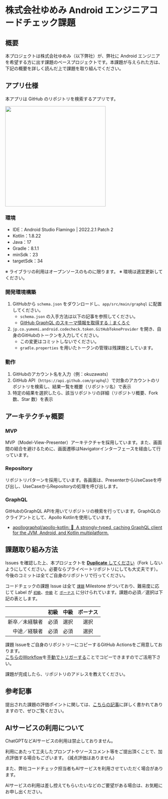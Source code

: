 # 株式会社ゆめみ Android エンジニアコードチェック課題

## 概要

本プロジェクトは株式会社ゆめみ（以下弊社）が、弊社に Android エンジニアを希望する方に出す課題のベースプロジェクトです。本課題が与えられた方は、下記の概要を詳しく読んだ上で課題を取り組んでください。

## アプリ仕様

本アプリは GitHub のリポジトリを検索するアプリです。

<img src="docs/app.mp4" width="320">

### 環境

- IDE：Android Studio Flamingo | 2022.2.1 Patch 2
- Kotlin：1.8.22
- Java：17
- Gradle：8.1.1
- minSdk：23
- targetSdk：34

※ ライブラリの利用はオープンソースのものに限ります。
※ 環境は適宜更新してください。

### 開発環境構築

1. GitHubから `schema.json` をダウンロードし、`app/src/main/graphql` に配置してください。
   - `schema.json` の入手方法は以下の記事を参照してください。
   - [GitHub GraphQL のスキーマ情報を取得する｜まくろぐ](https://maku.blog/p/whv8it5/)
2. `jp.co.yumemi.android.codecheck.token.GitHubTokneProvider` を開き、自身のGitHubのトークンを入力してください。
   - この変更はコミットしないでください。 
   - `gradle.properties` を用いたトークンの管理は残課題としています。

### 動作

1. GitHubのアカウント名を入力（例：okuzawats）
2. GitHub API（`https://api.github.com/graphql`）で対象のアカウントのリポジトリを検索し、結果一覧を概要（リポジトリ名）で表示
3. 特定の結果を選択したら、該当リポジトリの詳細（リポジトリ概要、Fork 数、Star 数）を表示

## アーキテクチャ概要

### MVP

MVP（Model-View-Presenter）アーキテクチャを採用しています。また、画面間の結合を避けるために、画面遷移はNavigatorインターフェースを経由して行っています。

### Repository

リポジトリパターンを採用しています。各画面は、PresenterからUseCaseを呼び出し、UseCaseからRepositoryの処理を呼び出します。

### GraphQL

GitHubのGraphQL APIを用いてリポジトリの検索を行っています。GraphQLのクライアントとして、Apollo Kotlinを使用しています。

* [apollographql/apollo-kotlin: :robot:  A strongly-typed, caching GraphQL client for the JVM, Android, and Kotlin multiplatform.](https://github.com/apollographql/apollo-kotlin)

## 課題取り組み方法

Issues を確認した上、本プロジェクトを [**Duplicate** してください](https://help.github.com/en/github/creating-cloning-and-archiving-repositories/duplicating-a-repository)（Fork しないようにしてください。必要ならプライベートリポジトリにしても大丈夫です）。今後のコミットは全てご自身のリポジトリで行ってください。

コードチェックの課題 Issue は全て [`課題`](https://github.com/yumemi-inc/android-engineer-codecheck/milestone/1) Milestone がついており、難易度に応じて Label が [`初級`](https://github.com/yumemi-inc/android-engineer-codecheck/issues?q=is%3Aopen+is%3Aissue+label%3A初級+milestone%3A課題)、[`中級`](https://github.com/yumemi-inc/android-engineer-codecheck/issues?q=is%3Aopen+is%3Aissue+label%3A中級+milestone%3A課題+) と [`ボーナス`](https://github.com/yumemi-inc/android-engineer-codecheck/issues?q=is%3Aopen+is%3Aissue+label%3Aボーナス+milestone%3A課題+) に分けられています。課題の必須／選択は下記の表とします。

|   | 初級 | 中級 | ボーナス
|--:|:--:|:--:|:--:|
| 新卒／未経験者 | 必須 | 選択 | 選択 |
| 中途／経験者 | 必須 | 必須 | 選択 |

課題 Issueをご自身のリポジトリーにコピーするGitHub Actionsをご用意しております。  
[こちらのWorkflow](./.github/workflows/copy-issues.yml)を[手動でトリガーする](https://docs.github.com/ja/actions/managing-workflow-runs/manually-running-a-workflow)ことでコピーできますのでご活用下さい。

課題が完成したら、リポジトリのアドレスを教えてください。

## 参考記事

提出された課題の評価ポイントに関しては、[こちらの記事](https://qiita.com/blendthink/items/aa70b8b3106fb4e3555f)に詳しく書かれてありますので、ぜひご覧ください。

## AIサービスの利用について

ChatGPTなどAIサービスの利用は禁止しておりません。

利用にあたって工夫したプロンプトやソースコメント等をご提出頂くことで、加点評価する場合もございます。 (減点評価はありません)

また、弊社コードチェック担当者もAIサービスを利用させていただく場合があります。

AIサービスの利用は差し控えてもらいたいなどのご要望がある場合は、お気軽にお申し出ください。
